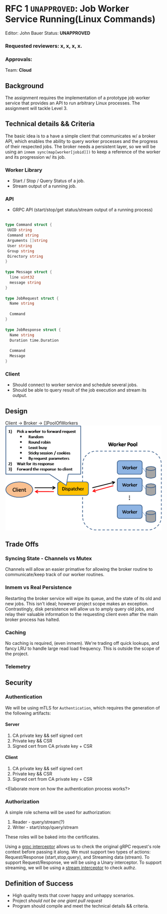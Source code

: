 # RFC 1 `UNAPPROVED`: Job Worker Service Running(Linux Commands)

Editor: John Bauer
Status: **UNAPPROVED**

### Requested reviewers: x, x, x, x.

### Approvals:

Team: **Cloud**

## Background

The assignment requires the implementation of a prototype job worker service
that provides an API to run arbitrary Linux processes. The assignment will
tackle Level 3.

## Technical details && Criteria

The basic idea is to a have a simple client that communicates w/ a broker API, which enables the ability to query worker processes and the progress of their respected
jobs. The broker needs a persistent layer, so we will be using an `inmem sync(map[worker[jobid]])` to keep a reference of the worker and its progression w/ its job.

### Worker Library

-   Start / Stop / Query Status of a job.
-   Stream output of a running job.

### API

-   GRPC API (start/stop/get status/stream output of a running process)

```go

type Command struct {
 UUID string
 Command string
 Arguments []string
 User string
 Group string
 Directory string
}

type Message struct {
  line uint32
  message string
}

type JobRequest struct {
  Name string

  Command
}

type JobResponse struct {
  Name string
  Duration time.Duration

  Command
  Message
}
```

### Client

-   Should connect to worker service and schedule several jobs.
-   Should be able to query result of the job execution and stream its output.

## Design

Client -> Broker -> []PoolOfWorkers
![](https://github.com/donnemartin/system-design-primer/raw/master/images/h81n9iK.png)

## Trade Offs

### Syncing State - Channels vs Mutex

Channels will allow an easier primative for allowing the broker routine to communicate/keep track of our worker routines.

### Inmem vs Real Persistence

Restarting the broker service will wipe its queue, and the state of its old and new
jobs. This isn't ideal; however project scope makes an exception. Contrastingly,
disk persistence will allow us to amply query old jobs, and relay their valuable information to
the requesting client even after the main broker process has halted.

### Caching

No caching is required, (even inmem). We're trading off quick lookups, and fancy
LRU to handle large read load frequency. This is outside the scope of the project.

### Telemetry

## Security

### Authentication

We will be using mTLS for `Authentication`, which requires the generation of the
following artifacts:

#### Server

1. CA private key && self signed cert
1. Private key && CSR
1. Signed cert from CA private key + CSR

#### Client

1. CA private key && self signed cert
1. Private key && CSR
1. Signed cert from CA private key + CSR

<Elaborate more on how the authentication process works?>

### Authorization

A simple role schema will be used for authorization:

1. Reader - query/stream(?)
1. Writer - start/stop/query/stream

These roles will be baked into the certificates.

Using a [grpc interceptor](https://grpc.io/blog/grpc-web-interceptor/) allows us to check the original gRPC request's role context
before passing it along. We must support two types of actions: Request/Response (start,stop,query), and
Streaming data (stream). To support Request/Response, we will be using a Unary interceptor.
To support streaming, we will be using a [stream interceptor](https://grpc.io/blog/grpc-web-interceptor/#stream-interceptor-example) to check authz.

## Definition of Success

-   High quality tests that cover happy and unhappy scenarios.
-   Project _should not be one giant pull request_
-   Program should compile and meet the technical details && criteria.

